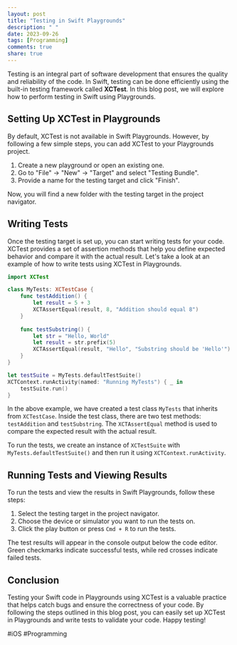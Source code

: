 ```yaml
---
layout: post
title: "Testing in Swift Playgrounds"
description: " "
date: 2023-09-26
tags: [Programming]
comments: true
share: true
---
```


Testing is an integral part of software development that ensures the quality and reliability of the code. In Swift, testing can be done efficiently using the built-in testing framework called **XCTest**. In this blog post, we will explore how to perform testing in Swift using Playgrounds. 

## Setting Up XCTest in Playgrounds

By default, XCTest is not available in Swift Playgrounds. However, by following a few simple steps, you can add XCTest to your Playgrounds project.

1. Create a new playground or open an existing one. 
2. Go to "File" -> "New" -> "Target" and select "Testing Bundle". 
3. Provide a name for the testing target and click "Finish".

Now, you will find a new folder with the testing target in the project navigator. 

## Writing Tests

Once the testing target is set up, you can start writing tests for your code. XCTest provides a set of assertion methods that help you define expected behavior and compare it with the actual result. Let's take a look at an example of how to write tests using XCTest in Playgrounds.

```swift
import XCTest

class MyTests: XCTestCase {
    func testAddition() {
        let result = 5 + 3
        XCTAssertEqual(result, 8, "Addition should equal 8")
    }
    
    func testSubstring() {
        let str = "Hello, World"
        let result = str.prefix(5)
        XCTAssertEqual(result, "Hello", "Substring should be 'Hello'")
    }
}

let testSuite = MyTests.defaultTestSuite()
XCTContext.runActivity(named: "Running MyTests") { _ in
    testSuite.run()
}
```

In the above example, we have created a test class `MyTests` that inherits from `XCTestCase`. Inside the test class, there are two test methods: `testAddition` and `testSubstring`. The `XCTAssertEqual` method is used to compare the expected result with the actual result.

To run the tests, we create an instance of `XCTestSuite` with `MyTests.defaultTestSuite()` and then run it using `XCTContext.runActivity`. 

## Running Tests and Viewing Results

To run the tests and view the results in Swift Playgrounds, follow these steps:

1. Select the testing target in the project navigator.
2. Choose the device or simulator you want to run the tests on.
3. Click the play button or press `Cmd + R` to run the tests.

The test results will appear in the console output below the code editor. Green checkmarks indicate successful tests, while red crosses indicate failed tests.

## Conclusion

Testing your Swift code in Playgrounds using XCTest is a valuable practice that helps catch bugs and ensure the correctness of your code. By following the steps outlined in this blog post, you can easily set up XCTest in Playgrounds and write tests to validate your code. Happy testing!

#iOS #Programming